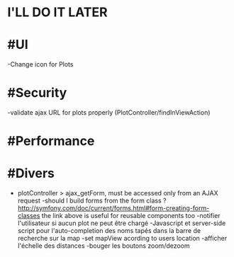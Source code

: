 I'LL DO IT LATER
=================

#UI
====
-Change icon for Plots

#Security
===============
-validate ajax URL for plots properly (PlotController/findInViewAction)

#Performance
=============


#Divers
=========
- plotController > ajax_getForm, must be accessed only from an AJAX request
-should I build forms from the form class ? http://symfony.com/doc/current/forms.html#form-creating-form-classes
the link above is useful for reusable components too
-notifier l'utilisateur si aucun plot ne peut être chargé
-Javascript et server-side script pour l'auto-completion des noms tapés dans la barre de recherche sur la map
-set mapView acording to users location
-afficher l'échelle des distances
-bouger les boutons zoom/dezoom

